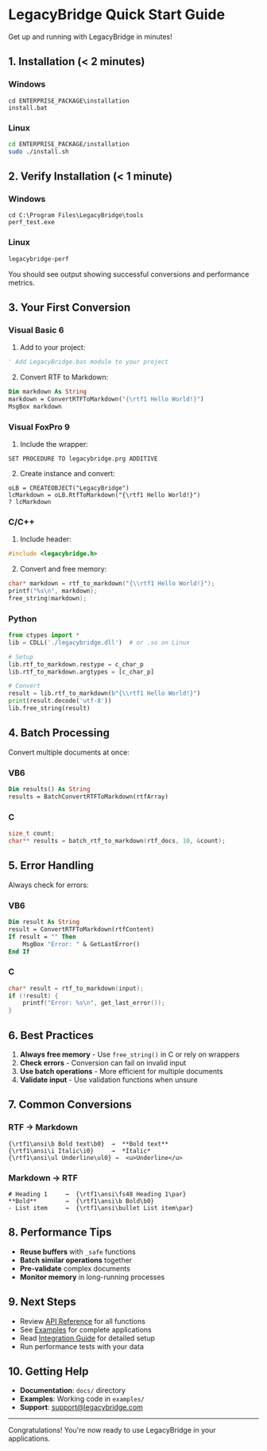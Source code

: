 # LegacyBridge Quick Start Guide

Get up and running with LegacyBridge in minutes!

## 1. Installation (< 2 minutes)

### Windows
```batch
cd ENTERPRISE_PACKAGE\installation
install.bat
```

### Linux
```bash
cd ENTERPRISE_PACKAGE/installation
sudo ./install.sh
```

## 2. Verify Installation (< 1 minute)

### Windows
```batch
cd C:\Program Files\LegacyBridge\tools
perf_test.exe
```

### Linux
```bash
legacybridge-perf
```

You should see output showing successful conversions and performance metrics.

## 3. Your First Conversion

### Visual Basic 6

1. Add to your project:
```vb
' Add LegacyBridge.bas module to your project
```

2. Convert RTF to Markdown:
```vb
Dim markdown As String
markdown = ConvertRTFToMarkdown("{\rtf1 Hello World!}")
MsgBox markdown
```

### Visual FoxPro 9

1. Include the wrapper:
```foxpro
SET PROCEDURE TO legacybridge.prg ADDITIVE
```

2. Create instance and convert:
```foxpro
oLB = CREATEOBJECT("LegacyBridge")
lcMarkdown = oLB.RtfToMarkdown("{\rtf1 Hello World!}")
? lcMarkdown
```

### C/C++

1. Include header:
```c
#include <legacybridge.h>
```

2. Convert and free memory:
```c
char* markdown = rtf_to_markdown("{\\rtf1 Hello World!}");
printf("%s\n", markdown);
free_string(markdown);
```

### Python

```python
from ctypes import *
lib = CDLL('./legacybridge.dll')  # or .so on Linux

# Setup
lib.rtf_to_markdown.restype = c_char_p
lib.rtf_to_markdown.argtypes = [c_char_p]

# Convert
result = lib.rtf_to_markdown(b"{\\rtf1 Hello World!}")
print(result.decode('utf-8'))
lib.free_string(result)
```

## 4. Batch Processing

Convert multiple documents at once:

### VB6
```vb
Dim results() As String
results = BatchConvertRTFToMarkdown(rtfArray)
```

### C
```c
size_t count;
char** results = batch_rtf_to_markdown(rtf_docs, 10, &count);
```

## 5. Error Handling

Always check for errors:

### VB6
```vb
Dim result As String
result = ConvertRTFToMarkdown(rtfContent)
If result = "" Then
    MsgBox "Error: " & GetLastError()
End If
```

### C
```c
char* result = rtf_to_markdown(input);
if (!result) {
    printf("Error: %s\n", get_last_error());
}
```

## 6. Best Practices

1. **Always free memory** - Use `free_string()` in C or rely on wrappers
2. **Check errors** - Conversion can fail on invalid input
3. **Use batch operations** - More efficient for multiple documents
4. **Validate input** - Use validation functions when unsure

## 7. Common Conversions

### RTF → Markdown
```
{\rtf1\ansi\b Bold text\b0}  →  **Bold text**
{\rtf1\ansi\i Italic\i0}     →  *Italic*
{\rtf1\ansi\ul Underline\ul0} →  <u>Underline</u>
```

### Markdown → RTF
```
# Heading 1     →  {\rtf1\ansi\fs48 Heading 1\par}
**Bold**        →  {\rtf1\ansi\b Bold\b0}
- List item     →  {\rtf1\ansi\bullet List item\par}
```

## 8. Performance Tips

- **Reuse buffers** with `_safe` functions
- **Batch similar operations** together
- **Pre-validate** complex documents
- **Monitor memory** in long-running processes

## 9. Next Steps

- Review [API Reference](../api/API_REFERENCE.md) for all functions
- See [Examples](../../examples/) for complete applications
- Read [Integration Guide](./INTEGRATION_GUIDE.md) for detailed setup
- Run performance tests with your data

## 10. Getting Help

- **Documentation**: `docs/` directory
- **Examples**: Working code in `examples/`
- **Support**: support@legacybridge.com

---

Congratulations! You're now ready to use LegacyBridge in your applications.